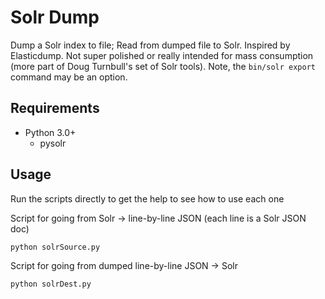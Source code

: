 # Solr Dump

Dump a Solr index to file; Read from dumped file to Solr. Inspired by Elasticdump. Not super polished or really intended for mass consumption (more part of Doug Turnbull's set of Solr tools).   Note, the `bin/solr export` command may be an option. 

## Requirements

  * Python 3.0+
    * pysolr

## Usage

Run the scripts directly to get the help to see how to use each one


Script for going from Solr -> line-by-line JSON (each line is a Solr JSON doc)

```
python solrSource.py
```

Script for going from dumped line-by-line JSON -> Solr

```
python solrDest.py
```
